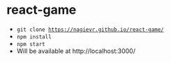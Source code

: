 # react-game
- <code>git clone https://nagievr.github.io/react-game/</code>
- <code>npm install</code>
- <code>npm start</code>
- Will be available at http://localhost:3000/
